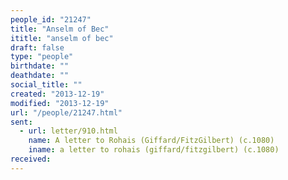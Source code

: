 ```yaml
---
people_id: "21247"
title: "Anselm of Bec"
ititle: "anselm of bec"
draft: false
type: "people"
birthdate: ""
deathdate: ""
social_title: ""
created: "2013-12-19"
modified: "2013-12-19"
url: "/people/21247.html"
sent:
  - url: letter/910.html
    name: A letter to Rohais (Giffard/FitzGilbert) (c.1080)
    iname: a letter to rohais (giffard/fitzgilbert) (c.1080)
received:
---
```

